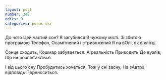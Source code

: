 ```yaml
---
layout: post
number: 248
edits: 9
categories: poems ukr
---
```


До чого 
Цей частий сон?
Я загубився
В чужому місті.
Зі збитою програмою 
Телефон,
Осамітнений і стривожений
Я на вОлі, як в клітці.

Сонце сходить,
Кошмар забувається.
А реальність 
Приводить
До вузлів,
Що не розплітаються.

І від цього сну
Пробудитись хочеться,
Тож у сні засну,
На зАвтра відповідь
Переноситься.
